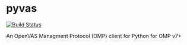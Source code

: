 # pyvas

[![Build Status](https://travis-ci.org/mpicard/pyvas.svg?branch=master)](https://travis-ci.org/mpicard/pyvas)

An OpenVAS Managment Protocol (OMP) client for Python for OMP v7+
